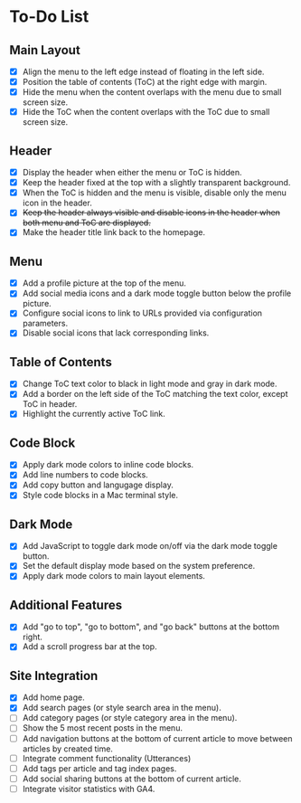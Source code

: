 # To-Do List

## Main Layout
- [x] Align the menu to the left edge instead of floating in the left side.
- [x] Position the table of contents (ToC) at the right edge with margin.
- [x] Hide the menu when the content overlaps with the menu due to small screen size.
- [x] Hide the ToC when the content overlaps with the ToC due to small screen size.

## Header
- [x] Display the header when either the menu or ToC is hidden.
- [x] Keep the header fixed at the top with a slightly transparent background.
- [x] When the ToC is hidden and the menu is visible, disable only the menu icon in the header.
- [x] ~~Keep the header always visible and disable icons in the header when both menu and ToC are displayed.~~
- [x] Make the header title link back to the homepage.

## Menu
- [x] Add a profile picture at the top of the menu.
- [x] Add social media icons and a dark mode toggle button below the profile picture.
- [x] Configure social icons to link to URLs provided via configuration parameters.
- [x] Disable social icons that lack corresponding links.

## Table of Contents
- [x] Change ToC text color to black in light mode and gray in dark mode.
- [x] Add a border on the left side of the ToC matching the text color, except ToC in header.
- [x] Highlight the currently active ToC link.

## Code Block
- [x] Apply dark mode colors to inline code blocks.
- [x] Add line numbers to code blocks.
- [x] Add copy button and langugage display.
- [x] Style code blocks in a Mac terminal style.

## Dark Mode
- [x] Add JavaScript to toggle dark mode on/off via the dark mode toggle button.
- [x] Set the default display mode based on the system preference.
- [x] Apply dark mode colors to main layout elements.

## Additional Features
- [x] Add "go to top", "go to bottom", and "go back" buttons at the bottom right.
- [x] Add a scroll progress bar at the top.

## Site Integration
- [x] Add home page.
- [x] Add search pages (or style search area in the menu).
- [ ] Add category pages (or style category area in the menu).
- [ ] Show the 5 most recent posts in the menu.
- [ ] Add navigation buttons at the bottom of current article to move between articles by created time.
- [ ] Integrate comment functionality (Utterances)
- [ ] Add tags per article and tag index pages.
- [ ] Add social sharing buttons at the bottom of current article.
- [ ] Integrate visitor statistics with GA4.